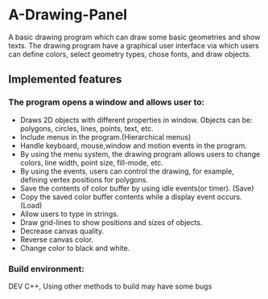 # A-Drawing-Panel
 A basic drawing program which can draw some basic geometries and show texts. The drawing program have a graphical user interface via which users can define colors, select geometry types, chose fonts, and draw objects.

## Implemented features

### The program opens a window and allows user to:
* Draws 2D objects with different properties in window. Objects can be: polygons, circles, lines, points, text, etc.
* Include menus in the program.(Hierarchical menus)
* Handle keyboard, mouse,window and motion events in the program.
* By using the menu system, the drawing program allows users to change colors, line width, point size, fill-mode, etc.
* By using the events, users can control the drawing, for example, defining vertex positions for polygons.
* Save the contents of color buffer by using idle events(or timer). (Save)
* Copy the saved color buffer contents while a display event occurs. (Load)
* Allow users to type in strings.
* Draw grid-lines to show positions and sizes of objects.
* Decrease canvas quality.
* Reverse canvas color.
* Change color to black and white.

### Build environment:
DEV C++, Using other methods to build may have some bugs
